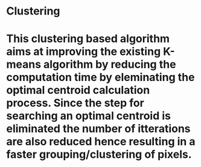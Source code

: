 # Clustering
# This clustering based algorithm aims at improving the existing K-means algorithm by reducing the computation time by eleminating the optimal centroid calculation process. Since the step for searching an optimal centroid is eliminated the number of itterations are also reduced hence resulting in a faster grouping/clustering of pixels.
